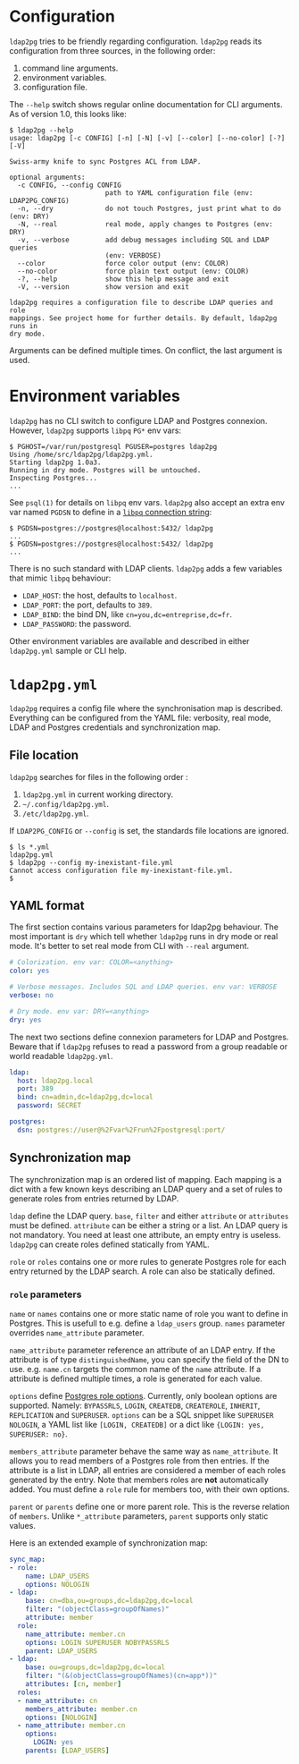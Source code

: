 <h1>Configuration</h1>

`ldap2pg` tries to be friendly regarding configuration. `ldap2pg` reads its
configuration from three sources, in the following order:

1. command line arguments.
2. environment variables.
3. configuration file.

The `--help` switch shows regular online documentation for CLI arguments. As of
version 1.0, this looks like:

``` console
$ ldap2pg --help
usage: ldap2pg [-c CONFIG] [-n] [-N] [-v] [--color] [--no-color] [-?] [-V]

Swiss-army knife to sync Postgres ACL from LDAP.

optional arguments:
  -c CONFIG, --config CONFIG
                        path to YAML configuration file (env: LDAP2PG_CONFIG)
  -n, --dry             do not touch Postgres, just print what to do (env: DRY)
  -N, --real            real mode, apply changes to Postgres (env: DRY)
  -v, --verbose         add debug messages including SQL and LDAP queries
                        (env: VERBOSE)
  --color               force color output (env: COLOR)
  --no-color            force plain text output (env: COLOR)
  -?, --help            show this help message and exit
  -V, --version         show version and exit

ldap2pg requires a configuration file to describe LDAP queries and role
mappings. See project home for further details. By default, ldap2pg runs in
dry mode.
```

Arguments can be defined multiple times. On conflict, the last argument is used.


# Environment variables

`ldap2pg` has no CLI switch to configure LDAP and Postgres connexion. However, `ldap2pg` supports `libpq` `PG*` env vars:

```
$ PGHOST=/var/run/postgresql PGUSER=postgres ldap2pg
Using /home/src/ldap2pg/ldap2pg.yml.
Starting ldap2pg 1.0a3.
Running in dry mode. Postgres will be untouched.
Inspecting Postgres...
...
```

See `psql(1)` for details on `libpq` env vars. `ldap2pg` also accept an extra
env var named `PGDSN` to define in
a
[`libpq` connection string](https://www.postgresql.org/docs/current/static/libpq-connect.html#LIBPQ-CONNSTRING):

```
$ PGDSN=postgres://postgres@localhost:5432/ ldap2pg
...
$ PGDSN=postgres://postgres@localhost:5432/ ldap2pg
...
```

There is no such standard with LDAP clients. `ldap2pg` adds a few variables that
mimic `libpq` behaviour:

- `LDAP_HOST`: the host, defaults to `localhost`.
- `LDAP_PORT`: the port, defaults to `389`.
- `LDAP_BIND`: the bind DN, like `cn=you,dc=entreprise,dc=fr`.
- `LDAP_PASSWORD`: the password.

Other environment variables are available and described in either `ldap2pg.yml`
sample or CLI help.


# `ldap2pg.yml`

`ldap2pg` requires a config file where the synchronisation map is described.
Everything can be configured from the YAML file: verbosity, real mode, LDAP and
Postgres credentials and synchronization map.

## File location

`ldap2pg` searches for files in the following order :

1. `ldap2pg.yml` in current working directory.
2. `~/.config/ldap2pg.yml`.
3. `/etc/ldap2pg.yml`.

If `LDAP2PG_CONFIG` or `--config` is set, the standards file locations are
ignored.

``` console
$ ls *.yml
ldap2pg.yml
$ ldap2pg --config my-inexistant-file.yml
Cannot access configuration file my-inexistant-file.yml.
$
```

## YAML format

The first section contains various parameters for ldap2pg behaviour. The most
important is `dry` which tell whether `ldap2pg` runs in dry mode or real mode.
It\'s better to set real mode from CLI with `--real` argument.

``` yaml
# Colorization. env var: COLOR=<anything>
color: yes

# Verbose messages. Includes SQL and LDAP queries. env var: VERBOSE
verbose: no

# Dry mode. env var: DRY=<anything>
dry: yes
```

The next two sections define connexion parameters for LDAP and Postgres. Beware
that if `ldap2pg` refuses to read a password from a group readable or world
readable `ldap2pg.yml`.

``` yaml
ldap:
  host: ldap2pg.local
  port: 389
  bind: cn=admin,dc=ldap2pg,dc=local
  password: SECRET

postgres:
  dsn: postgres://user@%2Fvar%2Frun%2Fpostgresql:port/
```

## Synchronization map

The synchronization map is an ordered list of mapping. Each mapping is a dict
with a few known keys describing an LDAP query and a set of rules to generate
roles from entries returned by LDAP.

`ldap` define the LDAP query. `base`, `filter` and either `attribute` or
`attributes` must be defined. `attribute` can be either a string or a list. An
LDAP query is not mandatory. You need at least one attribute, an empty entry is
useless. `ldap2pg` can create roles defined statically from YAML.

`role` or `roles` contains one or more rules to generate Postgres role for each
entry returned by the LDAP search. A role can also be statically defined.

### `role` parameters

`name` or `names` contains one or more static name of role you want to define in
Postgres. This is usefull to e.g. define a `ldap_users` group. `names` parameter
overrides `name_attribute` parameter.

`name_attribute` parameter reference an attribute of an LDAP entry. If the
attribute is of type `distinguishedName`, you can specify the field of the DN to
use. e.g. `name.cn` targets the common name of the `name` attribute. If a
attribute is defined multiple times, a role is generated for each value.

`options`
define
[Postgres role options](https://www.postgresql.org/docs/current/static/sql-createrole.html).
Currently, only boolean options are supported. Namely: `BYPASSRLS`, `LOGIN`,
`CREATEDB`, `CREATEROLE`, `INHERIT`, `REPLICATION` and `SUPERUSER`. `options`
can be a SQL snippet like `SUPERUSER NOLOGIN`, a YAML list like `[LOGIN,
CREATEDB]` or a dict like `{LOGIN: yes, SUPERUSER: no}`.

`members_attribute` parameter behave the same way as `name_attribute`. It allows
you to read members of a Postgres role from then entries. If the attribute is a
list in LDAP, all entries are considered a member of each roles generated by the
entry. Note that members roles are **not** automatically added. You must define
a `role` rule for members too, with their own options.

`parent` or `parents` define one or more parent role. This is the reverse
relation of `members`. Unlike `*_attribute` parameters, `parent` supports only
static values.

Here is an extended example of synchronization map:

``` yaml
sync_map:
- role:
    name: LDAP_USERS
    options: NOLOGIN
- ldap:
    base: cn=dba,ou=groups,dc=ldap2pg,dc=local
    filter: "(objectClass=groupOfNames)"
    attribute: member
  role:
    name_attribute: member.cn
    options: LOGIN SUPERUSER NOBYPASSRLS
    parent: LDAP_USERS
- ldap:
    base: ou=groups,dc=ldap2pg,dc=local
    filter: "(&(objectClass=groupOfNames)(cn=app*))"
    attributes: [cn, member]
  roles:
  - name_attribute: cn
    members_attribute: member.cn
    options: [NOLOGIN]
  - name_attribute: member.cn
    options:
      LOGIN: yes
    parents: [LDAP_USERS]
```
